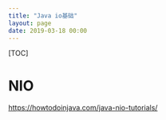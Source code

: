 ```yaml
---
title: "Java io基础"
layout: page
date: 2019-03-18 00:00
---
```


[TOC]

# NIO

https://howtodoinjava.com/java-nio-tutorials/
